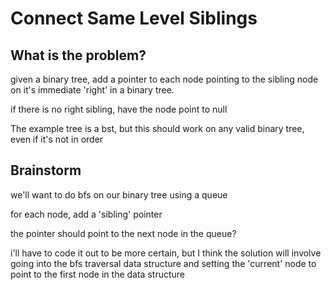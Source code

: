 # Connect Same Level Siblings

## What is the problem?

given a binary tree, add a pointer to each node pointing to the sibling node on it's immediate 'right' in a binary tree.

if there is no right sibling, have the node point to null

The example tree is a bst, but this should work on any valid binary tree, even if it's not in order

## Brainstorm

we'll want to do bfs on our binary tree using a queue

for each node, add a 'sibling' pointer

the pointer should point to the next node in the queue?

i'll have to code it out to be more certain, but I think the solution will involve going into the bfs traversal data structure and setting the 'current' node to point to the first node in the data structure
